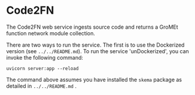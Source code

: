 Code2FN
=======

The Code2FN web service ingests source code and returns a GroMEt function
network module collection.

There are two ways to run the service. The first is to use the Dockerized
version (see `../../README.md`). To run the service 'unDockerized', you can
invoke the following command:

```
uvicorn server:app --reload
```

The command above assumes you have installed the `skema` package as detailed in
`../../README.md` .
